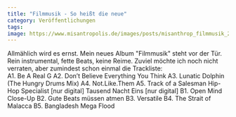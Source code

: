 ```yaml
---
title: "Filmmusik - So heißt die neue"
category: Veröffentlichungen
tags: 
image: https://www.misantropolis.de/images/posts/misanthrop_filmmusik_250px.jpg
---
```


Allmählich wird es ernst. Mein neues Album "Filmmusik" steht vor der Tür. Rein instrumental, fette Beats, keine Reime. Zuviel möchte ich noch nicht verraten, aber zumindest schon einmal die Trackliste:  
A1. Be A Real G
A2. Don’t Believe Everything You Think
A3. Lunatic Dolphin (The Hungry Drums Mix)
A4. Not.Like.Them
A5. Track of a Salesman
Hip-Hop Specialist [nur digital]
Tausend Nacht Eins [nur digital]
B1. Open Mind Close-Up
B2. Gute Beats müssen atmen
B3. Versatile
B4. The Strait of Malacca
B5. Bangladesh Mega Flood